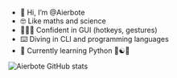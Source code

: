 - 👋 Hi, I’m @Aierbote
- 🤓 Like maths and science
- 👨🏻‍💻 Confident in GUI (hotkeys, gestures)
- ⌨️ Diving in CLI and programming languages 
- 🌱 Currently learning Python 💙☯💛

![Aierbote GitHub stats](https://github-readme-stats.vercel.app/api?username=Aierbote&show_icons=true)


<!---
Aierbote/Aierbote is a ✨ special ✨ repository because its `README.md` (this file) appears on your GitHub profile.
You can click the Preview link to take a look at your changes.
--->

